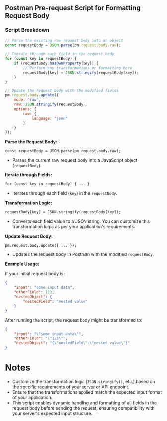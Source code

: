 ## Postman Pre-request Script for Formatting Request Body

### Script Breakdown

```javascript
// Parse the existing raw request body into an object
const requestBody = JSON.parse(pm.request.body.raw);

// Iterate through each field in the request body
for (const key in requestBody) {
    if (requestBody.hasOwnProperty(key)) {
        // Perform any transformations or formatting here
        requestBody[key] = JSON.stringify(requestBody[key]);
    }
}

// Update the request body with the modified fields
pm.request.body.update({
    mode: "raw",
    raw: JSON.stringify(requestBody),
    options: {
        raw: {
            language: "json"
        }
    }
});
```

**Parse the Request Body:**

`const requestBody = JSON.parse(pm.request.body.raw);`

- Parses the current raw request body into a JavaScript object (`requestBody`).

**Iterate through Fields:**

`for (const key in requestBody) { ... }`

- Iterates through each field (`key`) in the `requestBody`.

**Transformation Logic:**

`requestBody[key] = JSON.stringify(requestBody[key]);`

- Converts each field value to a JSON string. You can customize this transformation logic as per your application's requirements.

**Update Request Body:**

`pm.request.body.update({ ... });`

- Updates the request body in Postman with the modified `requestBody`.

**Example Usage:**

If your initial request body is:

```json
{
    "input": "some input data",
    "otherField": 123,
    "nestedObject": {
        "nestedField": "nested value"
    }
}
```
After running the script, the request body might be transformed to:

```json
{
    "input": "\"some input data\"",
    "otherField": "\"123\"",
    "nestedObject": "{\"nestedField\":\"nested value\"}"
}
```

# Notes

- Customize the transformation logic (`JSON.stringify()`, etc.) based on the specific requirements of your server or API endpoint.
- Ensure that the transformations applied match the expected input format of your application.
- This script enables dynamic handling and formatting of all fields in the request body before sending the request, ensuring compatibility with your server's expected input structure.
